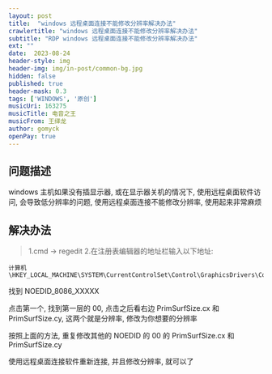 ```yaml
---
layout: post
title:  "windows 远程桌面连接不能修改分辨率解决办法"
crawlertitle: "windows 远程桌面连接不能修改分辨率解决办法"
subtitle: "RDP windows 远程桌面连接不能修改分辨率解决办法"
ext: ""
date:  2023-08-24
header-style: img
header-img: img/in-post/common-bg.jpg
hidden: false
published: true
header-mask: 0.3
tags: ['WINDOWS', '原创']
musicUri: 163275
musicTitle: 电音之王
musicFrom: 王绎龙
author: gomyck
openPay: true
---
```


## 问题描述
windows 主机如果没有插显示器, 或在显示器关机的情况下, 使用远程桌面软件访问, 会导致低分辨率的问题, 使用远程桌面连接不能修改分辨率, 使用起来非常麻烦

## 解决办法

> 1.cmd -> regedit
> 2.在注册表编辑器的地址栏输入以下地址:
```text
计算机\HKEY_LOCAL_MACHINE\SYSTEM\CurrentControlSet\Control\GraphicsDrivers\Configuration
```
找到 NOEDID_8086_XXXXX

点击第一个, 找到第一层的 00, 点击之后看右边  PrimSurfSize.cx 和 PrimSurfSize.cy, 这两个就是分辨率, 修改为你想要的分辨率

按照上面的方法, 重复修改其他的 NOEDID 的 00 的 PrimSurfSize.cx 和 PrimSurfSize.cy

使用远程桌面连接软件重新连接, 并且修改分辨率, 就可以了
